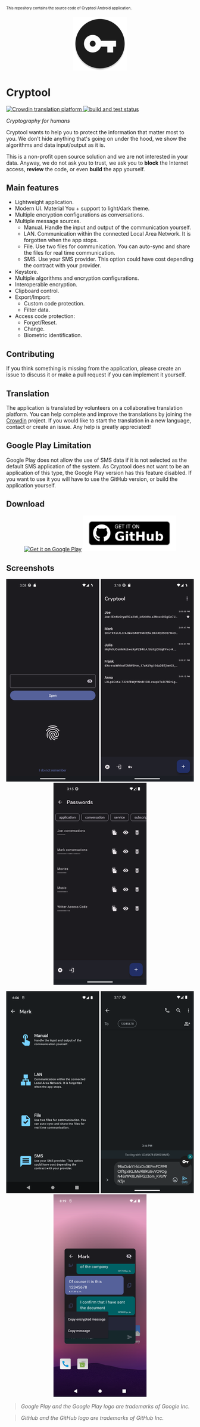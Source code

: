 <sup><sub>This repository contains the source code of Cryptool Android application.</sub></sup>

<p align="center">
  <img src=".github/dev/icon.png?raw=true" alt="Cryptool"/>
</p>

# Cryptool

<p align="left">
  <a href="https://crowdin.com/project/cryptool">
    <img src="https://badges.crowdin.net/cryptool/localized.svg" alt="Crowdin translation platform">
  </a>
  <a href="https://github.com/nfdz/Cryptool/actions/workflows/ci.yml">
    <img alt="build and test status" src="https://github.com/nfdz/Cryptool/actions/workflows/ci.yml/badge.svg">
  </a>
</p>

*Cryptography for humans*

Cryptool wants to help you to protect the information that matter most to you. We don't hide anything that's going on under the hood, we show the algorithms and data input/output as it is.

This is a non-profit open source solution and we are not interested in your data. Anyway, we do not ask you to trust, we ask you to **block** the Internet access, **review** the code, or even **build** the app yourself.

## Main features

- Lightweight application.
- Modern UI. Material You + support to light/dark theme.
- Multiple encryption configurations as conversations.
- Multiple message sources.
  - Manual. Handle the input and output of the communication yourself.
  - LAN. Communication within the connected Local Area Network. It is forgotten when the app stops.
  - File. Use two files for communication. You can auto-sync and share the files for real time communication.
  - SMS. Use your SMS provider. This option could have cost depending the contract with your provider.
- Keystore.
- Multiple algorithms and encryption configurations.
- Interoperable encryption.
- Clipboard control.
- Export/Import:
  - Custom code protection.
  - Filter data.
- Access code protection:
  - Forget/Reset.
  - Change.
  - Biometric identification.

## Contributing

If you think something is missing from the application, please create an issue to discuss it or make a pull request if you can implement it yourself.

## Translation

The application is translated by volunteers on a collaborative translation platform. You can help complete and improve the translations by joining the [Crowdin](https://crowdin.com/project/cryptool) project. If you would like to start the translation in a new language, contact or create an issue. Any help is greatly appreciated!

## Google Play Limitation

Google Play does not allow the use of SMS data if it is not selected as the default SMS application of the system. As Cryptool does not want to be an application of this type, the Google Play version has this feature disabled. If you want to use it you will have to use the GitHub version, or build the application yourself.

## Download

<p align="center">
  <a href="https://play.google.com/store/apps/details?id=io.github.nfdz.cryptool"><img width="250" src="https://play.google.com/intl/en_us/badges/images/generic/en_badge_web_generic.png?raw=true" alt="Get it on Google Play"/></a>
  <a href="https://github.com/nfdz/Cryptool/releases/latest/download/CryptoolApp-release.apk"><img width="250" src=".github/dev/get-it-on-github.png?raw=true" alt="Get it on GitHub"/></a>
</p>

## Screenshots

<p align="center">
  <img src=".github/dev/screenshots/en/1.png?raw=true" width="250" alt="Cryptool"/>
  <img src=".github/dev/screenshots/en/2.png?raw=true" width="250" alt="Cryptool"/>
  <img src=".github/dev/screenshots/en/3.png?raw=true" width="250" alt="Cryptool"/>
</p>
<p align="center">
  <img src=".github/dev/screenshots/en/4.png?raw=true" width="250" alt="Cryptool"/>
  <img src=".github/dev/screenshots/en/5.png?raw=true" width="250" alt="Cryptool"/>
  <img src=".github/dev/screenshots/en/6.png?raw=true" width="250" alt="Cryptool"/>
</p>

> *Google Play and the Google Play logo are trademarks of Google Inc.*

> *GitHub and the GitHub logo are trademarks of GitHub Inc.*
